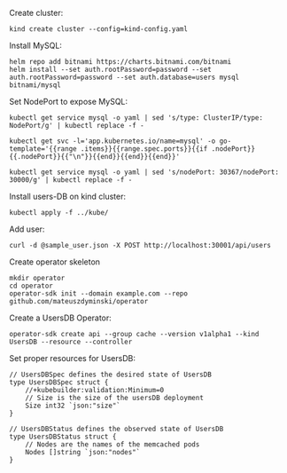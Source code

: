 
Create cluster:

```
kind create cluster --config=kind-config.yaml
```

Install MySQL:

```
helm repo add bitnami https://charts.bitnami.com/bitnami
helm install --set auth.rootPassword=password --set auth.rootPassword=password --set auth.database=users mysql bitnami/mysql
```

Set NodePort to expose MySQL:

```
kubectl get service mysql -o yaml | sed 's/type: ClusterIP/type: NodePort/g' | kubectl replace -f -

kubectl get svc -l='app.kubernetes.io/name=mysql' -o go-template='{{range .items}}{{range.spec.ports}}{{if .nodePort}}{{.nodePort}}{{"\n"}}{{end}}{{end}}{{end}}'

kubectl get service mysql -o yaml | sed 's/nodePort: 30367/nodePort: 30000/g' | kubectl replace -f -
```

Install users-DB on kind cluster:
```
kubectl apply -f ../kube/
```

Add user:

```
curl -d @sample_user.json -X POST http://localhost:30001/api/users
```

Create operator skeleton

```
mkdir operator
cd operator
operator-sdk init --domain example.com --repo github.com/mateuszdyminski/operator
```

Create a UsersDB Operator:

```
operator-sdk create api --group cache --version v1alpha1 --kind UsersDB --resource --controller
```

Set proper resources for UsersDB:

```
// UsersDBSpec defines the desired state of UsersDB
type UsersDBSpec struct {
	//+kubebuilder:validation:Minimum=0
	// Size is the size of the usersDB deployment
	Size int32 `json:"size"`
}

// UsersDBStatus defines the observed state of UsersDB
type UsersDBStatus struct {
	// Nodes are the names of the memcached pods
	Nodes []string `json:"nodes"`
}
```